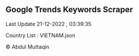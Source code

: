 

## Google Trends Keywords Scraper 
 
Last Update 21-12-2022 , 03:39:35

Country List :
VIETNAM.json



© Abdul Muttaqin 
